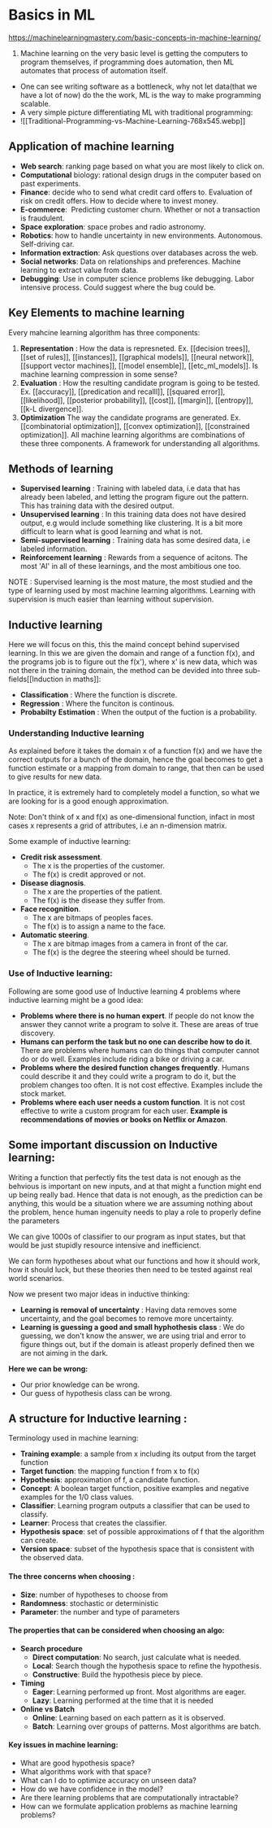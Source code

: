 # Basics in ML
https://machinelearningmastery.com/basic-concepts-in-machine-learning/

1. Machine learning on the very basic level is getting the computers to program themselves, if programming does automation, then ML automates that process of automation itself.
- One can see writing software as a bottleneck, why not let data(that we have a lot of now) do the the work, ML is the way to make programming scalable.
- A very simple picture differentiating ML with traditional programming: 
- ![[Traditional-Programming-vs-Machine-Learning-768x545.webp]]
## Application of machine learning
-   **Web search**: ranking page based on what you are most likely to click on.
-   **Computational** biology: rational design drugs in the computer based on past experiments.
-   **Finance**: decide who to send what credit card offers to. Evaluation of risk on credit offers. How to decide where to invest money.
-   **E-commerce**:  Predicting customer churn. Whether or not a transaction is fraudulent.
-   **Space exploration**: space probes and radio astronomy.
-   **Robotics**: how to handle uncertainty in new environments. Autonomous. Self-driving car.
-   **Information extraction**: Ask questions over databases across the web.
-   **Social networks**: Data on relationships and preferences. Machine learning to extract value from data.
-   **Debugging**: Use in computer science problems like debugging. Labor intensive process. Could suggest where the bug could be.


## Key Elements to machine learning
Every mahcine learning algorithm has three components: 
1. **Representation** : How the data is represneted. Ex. [[decision trees]], [[set of rules]], [[instances]], [[graphical models]], [[neural network]], [[support vector machines]], [[model ensemble]], [[etc_ml_models]]. Is machine learning compression in some sense? 
2. **Evaluation** : How the resulting candidate program is going to be tested. Ex. [[accuracy]], [[predication and recalll]], [[squared error]], [[likelihood]], [[posterior probability]], [[cost]], [[margin]], [[entropy]], [[k-L divergence]].
3. **Optimization** The way the candidate programs are generated. Ex. [[combinatorial optimization]], [[convex optimization]], [[constrained optimization]].
All machine learning algorithms are combinations of these three components. A framework for understanding all algorithms.

## Methods of learning
- **Supervised learning** : Training with labeled data, i.e data that has already been labeled, and letting the program figure out the pattern. This has training data with the desired output.
- **Unsupervised learning** : In this training data does not have desired output, e.g would include something like clustering. It is a bit more difficult to learn what is good learning and what is not.
- **Semi-supervised learning** : Training data has some desired data, i.e labeled information.
- **Reinforcement learning** : Rewards from a sequence of acitons. The most 'AI' in all of these learnings, and the most ambitious one too.

NOTE : Supervised learning is the most mature, the most studied and the type of learning used by most machine learning algorithms. Learning with supervision is much easier than learning without supervision.

## Inductive learning 
Here we will focus on this, this the maind concept behind supervised learning.
In this we are given the domain and range of a function f(x), and the programs job is to figure out the f(x'), where x' is new data, which was not there in the training domain, the method can be devided into three sub-fields[[Induction in maths]]:

- **Classification** : Where the function is discrete.
- **Regression** : Where the funciton is continous.
- **Probabilty** **Estimation** : When the output of the fuction is a probability.


### Understanding Inductive learning
As explained before it takes the domain x of a function f(x) and we have the correct outputs for a bunch of the domain, hence the goal becomes to get a function estimate or a mapping from domain to range, that then can be used to give results for new data.

In practice, it is extremely hard to completely model a function, so what we are looking for is a good enough approximation.

Note: Don't think of x and f(x) as one-dimensional function, infact in most cases x represents a grid of attributes, i.e an n-dimension matrix.

Some example of inductive learning:
-   **Credit risk assessment**.
    -   The x is the properties of the customer.
    -   The f(x) is credit approved or not.
-   **Disease diagnosis**.
    -   The x are the properties of the patient.
    -   The f(x) is the disease they suffer from.
-   **Face recognition**.
    -   The x are bitmaps of peoples faces.
    -   The f(x) is to assign a name to the face.
-   **Automatic steering**.
    -   The x are bitmap images from a camera in front of the car.
    -   The f(x) is the degree the steering wheel should be turned.


### Use of Inductive learning:
Following are some good use of Inductive learning
4 problems where inductive learning might be a good idea:

-   **Problems where there is no human expert**. If people do not know the answer they cannot write a program to solve it. These are areas of true discovery.
-   **Humans can perform the task but no one can describe how to do it**. There are problems where humans can do things that computer cannot do or do well. Examples include riding a bike or driving a car.
-   **Problems where the desired function changes frequently**. Humans could describe it and they could write a program to do it, but the problem changes too often. It is not cost effective. Examples include the stock market.
-   **Problems where each user needs a custom function**. It is not cost effective to write a custom program for each user. **Example is recommendations of movies or books on Netflix or Amazon**.

## Some important discussion on Inductive learning:
Writing a function that perfectly fits the test data is not enough as the behvious is important on new inputs, and at that might a function might end up being really bad.
Hence that data is not enough, as the prediction can be anything, this would be a situation where we are assuming nothing about the problem, hence human ingenuity needs to play a role to properly define the parameters

We can give 1000s of classifier to our program as input states, but that would be just stupidly resource intensive and inefficienct. 

We can form hypotheses about what our functions and how it should work, how it should luck, but these theories then need to be tested against real world scenarios.

Now we present two major ideas in inductive thinking:
- **Learning is removal of uncertainty** : Having data removes some uncertainty, and the goal becomes to remove more uncertainty.
- **Learning is guessing a good and small hyphothesis class** : We do guessing, we don't know the answer, we are using trial and error to figure things out, but if the domain is atleast properly defined then we are not aiming in the dark.

**Here we can be wrong:**
- Our prior knowledge can be wrong.
- Our guess of hypothesis class can be wrong.



## A structure for Inductive learning :
Terminology used in machine learning:

-   **Training example**: a sample from x including its output from the target function
-   **Target function**: the mapping function f from x to f(x)
-   **Hypothesis**: approximation of f, a candidate function.
-   **Concept**: A boolean target function, positive examples and negative examples for the 1/0 class values.
-   **Classifier**: Learning program outputs a classifier that can be used to classify.
-   **Learner**: Process that creates the classifier.
-   **Hypothesis space**: set of possible approximations of f that the algorithm can create.
-   **Version space**: subset of the hypothesis space that is consistent with the observed data.

#### The three concerns when choosing :
-   **Size**: number of hypotheses to choose from
-   **Randomness**: stochastic or deterministic
-   **Parameter**: the number and type of parameters

#### The properties that can be considered when choosing an algo:
-   **Search procedure**
    -   **Direct computation**: No search, just calculate what is needed.
    -   **Local**: Search though the hypothesis space to refine the hypothesis.
    -   **Constructive**: Build the hypothesis piece by piece.
-   **Timing**
    -   **Eager**: Learning performed up front. Most algorithms are eager.
    -   **Lazy**: Learning performed at the time that it is needed
-   **Online vs Batch**
    -   **Online**: Learning based on each pattern as it is observed.
    -   **Batch**: Learning over groups of patterns. Most algorithms are batch.


#### Key issues in machine learning:

-   What are good hypothesis space?
-   What algorithms work with that space?
-   What can I do to optimize accuracy on unseen data?
-   How do we have confidence in the model?
-   Are there learning problems that are computationally intractable?
-   How can we formulate application problems as machine learning problems?
